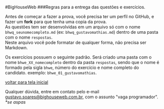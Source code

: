 #BigHouseWeb
###Regras para a entrega das questões e exercícios.
  
Antes de começar a fazer a prova, você precisa ter um perfil no GitHub, e fazer um __fork__ para que tenha uma copia da prova.  
As questões tem ser desenvolvidas em um arquivo só com o nome `bhwq_seunomecompleto.md` (ex: `bhwq_gustavomathias.md`) dentro de uma pasta com o nome `respostas`.  
Neste arquivo você pode formatar de qualquer forma, não precisa ser Markdown.
  
Os exercícios possuem o seguinte padrão.  Será criado uma pasta com o nome `bhwe_XX_nomecompleto` dentro da pasta `respostas`, sendo que o nome é formado pela sigla `bhwe`, número do exercício e nome completo do candidato. exemplo: `bhwe_01_gustavomathias`.
  
[voltar para tela inicial](https://github.com/gustavomathias/bighouseweb/blob/master/README.md)

Qualquer dúvida, entre em contato pelo e-mail gustavo.soares@bighouseweb.com.br, com o assunto "vaga programador". _*se aspas_

